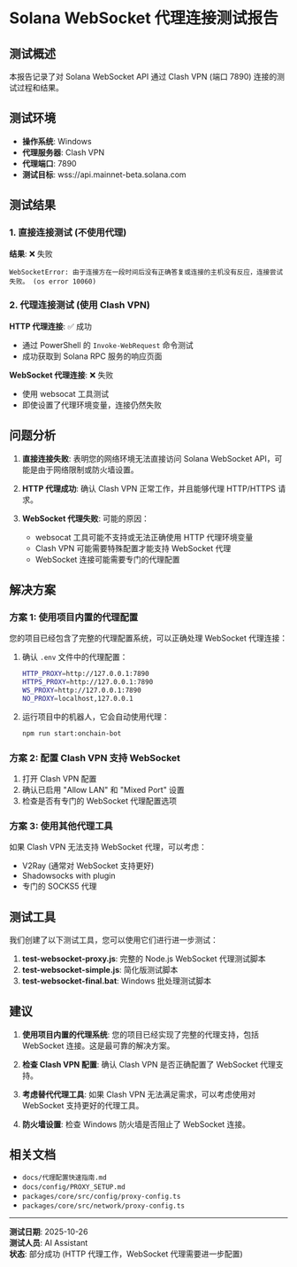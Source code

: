 # Solana WebSocket 代理连接测试报告

## 测试概述

本报告记录了对 Solana WebSocket API 通过 Clash VPN (端口 7890) 连接的测试过程和结果。

## 测试环境

- **操作系统**: Windows
- **代理服务器**: Clash VPN
- **代理端口**: 7890
- **测试目标**: wss://api.mainnet-beta.solana.com

## 测试结果

### 1. 直接连接测试 (不使用代理)

**结果**: ❌ 失败
```
WebSocketError: 由于连接方在一段时间后没有正确答复或连接的主机没有反应，连接尝试失败。 (os error 10060)
```

### 2. 代理连接测试 (使用 Clash VPN)

**HTTP 代理连接**: ✅ 成功
- 通过 PowerShell 的 `Invoke-WebRequest` 命令测试
- 成功获取到 Solana RPC 服务的响应页面

**WebSocket 代理连接**: ❌ 失败
- 使用 websocat 工具测试
- 即使设置了代理环境变量，连接仍然失败

## 问题分析

1. **直接连接失败**: 表明您的网络环境无法直接访问 Solana WebSocket API，可能是由于网络限制或防火墙设置。

2. **HTTP 代理成功**: 确认 Clash VPN 正常工作，并且能够代理 HTTP/HTTPS 请求。

3. **WebSocket 代理失败**: 可能的原因：
   - websocat 工具可能不支持或无法正确使用 HTTP 代理环境变量
   - Clash VPN 可能需要特殊配置才能支持 WebSocket 代理
   - WebSocket 连接可能需要专门的代理配置

## 解决方案

### 方案 1: 使用项目内置的代理配置

您的项目已经包含了完整的代理配置系统，可以正确处理 WebSocket 代理连接：

1. 确认 `.env` 文件中的代理配置：
   ```bash
   HTTP_PROXY=http://127.0.0.1:7890
   HTTPS_PROXY=http://127.0.0.1:7890
   WS_PROXY=http://127.0.0.1:7890
   NO_PROXY=localhost,127.0.0.1
   ```

2. 运行项目中的机器人，它会自动使用代理：
   ```bash
   npm run start:onchain-bot
   ```

### 方案 2: 配置 Clash VPN 支持 WebSocket

1. 打开 Clash VPN 配置
2. 确认已启用 "Allow LAN" 和 "Mixed Port" 设置
3. 检查是否有专门的 WebSocket 代理配置选项

### 方案 3: 使用其他代理工具

如果 Clash VPN 无法支持 WebSocket 代理，可以考虑：
- V2Ray (通常对 WebSocket 支持更好)
- Shadowsocks with plugin
- 专门的 SOCKS5 代理

## 测试工具

我们创建了以下测试工具，您可以使用它们进行进一步测试：

1. **test-websocket-proxy.js**: 完整的 Node.js WebSocket 代理测试脚本
2. **test-websocket-simple.js**: 简化版测试脚本
3. **test-websocket-final.bat**: Windows 批处理测试脚本

## 建议

1. **使用项目内置的代理系统**: 您的项目已经实现了完整的代理支持，包括 WebSocket 连接。这是最可靠的解决方案。

2. **检查 Clash VPN 配置**: 确认 Clash VPN 是否正确配置了 WebSocket 代理支持。

3. **考虑替代代理工具**: 如果 Clash VPN 无法满足需求，可以考虑使用对 WebSocket 支持更好的代理工具。

4. **防火墙设置**: 检查 Windows 防火墙是否阻止了 WebSocket 连接。

## 相关文档

- `docs/代理配置快速指南.md`
- `docs/config/PROXY_SETUP.md`
- `packages/core/src/config/proxy-config.ts`
- `packages/core/src/network/proxy-config.ts`

---

**测试日期**: 2025-10-26  
**测试人员**: AI Assistant  
**状态**: 部分成功 (HTTP 代理工作，WebSocket 代理需要进一步配置)